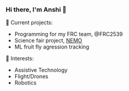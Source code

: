 ### Hi there, I'm Anshi 👋

🔭 Current projects:
  - Programming for my FRC team, @FRC2539
  - Science fair project, [NEMO](https://github.com/li-pearl/nemo)
  - ML fruit fly agression tracking

🌱 Interests:
  - Assistive Technology
  - Flight/Drones
  - Robotics

<!--
**li-pearl/li-pearl** is a ✨ _special_ ✨ repository because its `README.md` (this file) appears on your GitHub profile.

Here are some ideas to get you started:

- 🔭 I’m currently working on ...
- 🌱 I’m currently learning ...
- 👯 I’m looking to collaborate on ...
- 🤔 I’m looking for help with ...
- 💬 Ask me about ...
- 📫 How to reach me: ...
- 😄 Pronouns: ...
- ⚡ Fun fact: ...
-->
